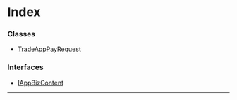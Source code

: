 

# Index

### Classes

* [TradeAppPayRequest](../classes/_requests_trade_app_pay_.tradeapppayrequest.md)

### Interfaces

* [IAppBizContent](../interfaces/_requests_trade_app_pay_.iappbizcontent.md)

---

